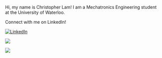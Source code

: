 Hi, my name is Christopher Lam! I am a Mechatronics Engineering student at the University of Waterloo.

Connect with me on LinkedIn!

<a href="https://www.linkedin.com/in/christopher-lam-1a69421a7/">![LinkedIn](https://img.shields.io/badge/Christopher_Lam-%231DA1F2.svg?style=for-the-badge&logo=LinkedIn&logoColor=white)</a>

![](https://github-readme-stats.vercel.app/api?username=christopherlam888)

![](https://github-readme-stats.vercel.app/api/top-langs/?username=christopherlam888&layout=compact)

